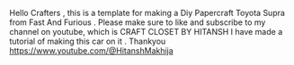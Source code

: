 Hello Crafters , this is a template for 
making a Diy Papercraft Toyota Supra from
Fast And Furious .
Please make sure to like 
and subscribe to my channel on youtube, 
which is CRAFT CLOSET BY HITANSH
I have made a tutorial of making this car
on it . Thankyou 
https://www.youtube.com/@HitanshMakhija
